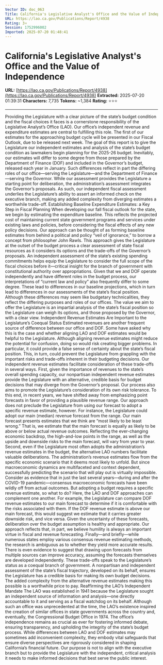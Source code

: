 ```yaml
---
Vector ID: doc_063
Title: California's Legislative Analyst's Office and the Value of Independence
URL: https://lao.ca.gov/Publications/Report/4938
Rating: 3⭐
Session: 1752996002
Imported: 2025-07-20 01:48:41
---
```


# California's Legislative Analyst's Office and the Value of Independence

**URL:** [https://lao.ca.gov/Publications/Report/4938](https://lao.ca.gov/Publications/Report/4938)
**Extracted:** 2025-07-20 01:39:31
**Characters:** 7,735
**Tokens:** ~1,384
**Rating:** ⭐⭐⭐

---


Providing the Legislature with a clear picture of the state’s budget condition and the fiscal choices it faces is a cornerstone responsibility of the Legislative Analyst’s Office (LAO). Our office’s independent revenue and expenditure estimates are central to fulfilling this role. The first of our estimates for the approaching budget cycle will be presented in our Fiscal Outlook, due to be released next week. The goal of this report is to give the Legislature our independent estimates and analysis of the state’s budget condition as lawmakers begin planning for the 2025-26 budget.
Inevitably, our estimates will differ to some degree from those prepared by the Department of Finance (DOF) and included in the Governor’s budget, released each year in January. Such differences reflect in part the differing roles of our office—serving the Legislature—and the Department of Finance—serving the Governor. While our assessment provides the Legislature a starting point for deliberation, the administration’s assessment integrates the Governor’s proposals. As such, our independent fiscal assessment underlies the Legislature’s ability to assert an informed check on the executive branch, making any added complexity from diverging estimates a worthwhile trade-off.
Establishing Baseline Expenditure Estimates: a Key Step in Fiscal Planning
When developing our fall fiscal outlook for the state, we begin by estimating the expenditure baseline. This reflects the projected cost of maintaining current state government programs and services under existing laws and policies, before considering the fiscal effects of any new policy decisions. Our approach can be thought of as forming baseline estimates from behind a political and policy “veil of ignorance,” to borrow a concept from philosopher John Rawls. This approach gives the Legislature at the outset of the budget process a clear assessment of state fiscal resources as it considers its options and the trade-offs of the Governor’s proposals.
An independent assessment of the state’s existing spending commitments helps equip the Legislature to consider the full scope of the fiscal choices before it—critical insight for the branch of government with constitutional authority over appropriations. Given that we and DOF operate independently and have different roles in the budget process, our interpretations of “current law and policy” also frequently differ to some degree. These lead to differences in our baseline projections, which in turn lead to differences in our assessments of the state’s fiscal position. Although these differences may seem like budgetary technicalities, they reflect the differing purposes and roles of our offices. The value we aim to offer the Legislature is an impartial analysis of the state’s fiscal position so the Legislature can weigh its options, and those proposed by the Governor, with a clear view.
Independent Revenue Estimates Are Important to the Legislature’s Coequal Status
Estimated revenues are another frequent source of difference between our office and DOF. Some have asked why this is the case and whether aligning LAO and DOF estimates would be helpful to the Legislature. Although aligning revenue estimates might reduce the potential for confusion, doing so would risk creating bigger problems. In particular, it could provide a false sense of certainty about the state’s fiscal position. This, in turn, could prevent the Legislature from grappling with the important risks and trade-offs inherent in their budgeting decisions. Our independent revenue estimates facilitate consideration of these trade-offs in several ways.
First, given the importance of revenues to the state’s overall spending capacity, our nonpartisan independent revenue estimates provide the Legislature with an alternative, credible basis for budget decisions that may diverge from the Governor’s proposal. Our process also aims to promote the Legislature’s consideration of its own risk tolerance. To this end, in recent years, we have shifted away from emphasizing point forecasts in favor of providing a plausible revenue range. Our approach does not preclude the Legislature from using our forecast to adopt a specific revenue estimate, however. For instance, the Legislature could adopt our main (median) revenue forecast from the range. Our main forecast presents estimates that we think are “most likely to be least wrong.” That is, we estimate that the main forecast is equally as likely to be above or below actual revenue outcomes. Reflecting the ever-changing economic backdrop, the high-and-low points in the range, as well as the upside and downside risks to the main forecast, will vary from year to year.
Second, even if the Legislature most often adopts the administration’s revenue estimates in the budget, the alternative LAO numbers facilitate valuable deliberations. The administration’s revenue estimates flow from the specific economic scenario that it deems most likely to unfold. But since macroeconomic dynamics are multifaceted and context dependent, successfully predicting the scenario that will play out is virtually impossible. Consider as evidence that in just the last several years—during and after the COVID-19 pandemic—consensus macroeconomic forecasts have been wildly off from actual outcomes. But adopting a budget requires a specific revenue estimate, so what to do? Here, the LAO and DOF approaches can complement one another. For example, the Legislature can compare DOF revenue estimates to our main forecast to determine if it is comfortable with the risks associated with them. If the DOF revenue estimate is above our main forecast, this would suggest we estimate that it carries greater downside risk, and vice versa. Given the uncertainty of these forecasts, deliberation over the budget assumption is healthy and appropriate. Our approach reflects that, in part, we believe humility is always an important virtue in fiscal and revenue forecasting.
Finally—and briefly—while numerous states employ various consensus revenue estimating methods, the research is ambiguous as to whether they yield more accurate results. There is even evidence to suggest that drawing upon forecasts from multiple sources can improve accuracy, assuming the forecasts themselves are developed independently.
These trade-offs speak to the Legislature’s status as a coequal branch of government. A nonpartisan and independent assessment of the state’s fiscal trajectory, developed on its behalf, ensures the Legislature has a credible basis for making its own budget decisions. The added complexity from the alternative revenue estimates making this possible is a worthwhile price to pay.
Reaffirming the LAO’s Independent Mandate
The LAO was established in 1941 because the Legislature sought an independent source of information and analysis—one directly accountable to it and serving as a fiscal watchdog on its behalf. Although such an office was unprecedented at the time, the LAO’s existence inspired the creation of similar offices in state governments across the country and, eventually, the Congressional Budget Office in 1974. The office’s independence remains as crucial as ever for fostering informed debate, ensuring transparency, and upholding the integrity of the state’s budget process. While differences between LAO and DOF estimates may sometimes add inconvenient complexity, they embody vital safeguards that ensure diverse perspectives are rigorously considered in shaping California’s financial future. Our purpose is not to align with the executive branch but to provide the Legislature with the independent, critical analysis it needs to make informed decisions that best serve the public interest.


